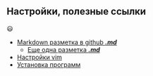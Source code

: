 Настройки, полезные ссылки
---
:smiley:
- [Markdown разметка в github **_.md_**](https://github.com/sandino/Markdown-Cheatsheet)
    - [Еще одна разметка **_.md_**](https://github.com/GnuriaN/format-README/blob/master/README.md)
- [Настройки vim](./GLBAL/vim/vim.md)
- [Установка программ](./GLBAL/install/program.md)
